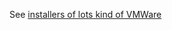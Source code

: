 See [installers of lots kind of VMWare](https://gitlab.com/jayw711kb/installers/-/tree/main/VMWare?ref_type=heads)
